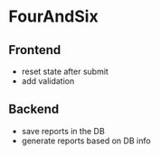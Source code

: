 # FourAndSix

## Frontend

- reset state after submit
- add validation

## Backend

- save reports in the DB
- generate reports based on DB info
